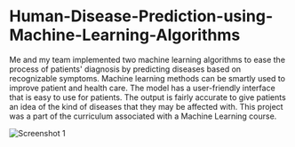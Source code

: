 # Human-Disease-Prediction-using-Machine-Learning-Algorithms
Me and my team implemented two machine learning algorithms to ease the process of patients' diagnosis by predicting diseases based on recognizable symptoms. Machine learning methods can be smartly used to improve patient and health care. The model has a user-friendly interface that is easy to use for patients. The output is fairly accurate to give patients an idea of the kind of diseases that they may be affected with. This project was a part of the curriculum associated with a Machine Learning course. 

![Screenshot 1](https://imgur.com/PgEeYcL.png) 